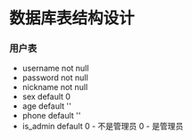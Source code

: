 # 数据库表结构设计

### 用户表

- username  not null
- password  not null
- nickname  not null
- sex  default 0
- age  default ''
- phone default ''
- is_admin default  0 - 不是管理员 0 - 是管理员